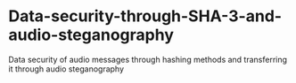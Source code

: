 # Data-security-through-SHA-3-and-audio-steganography
Data security of audio messages through hashing methods and transferring it through audio steganography
